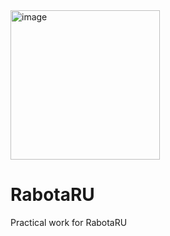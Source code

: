 <img width="239" alt="image" src="https://user-images.githubusercontent.com/57654086/234070777-b0504767-5984-4a6e-81cf-ade2a467054c.png">

# RabotaRU
Practical work for RabotaRU
